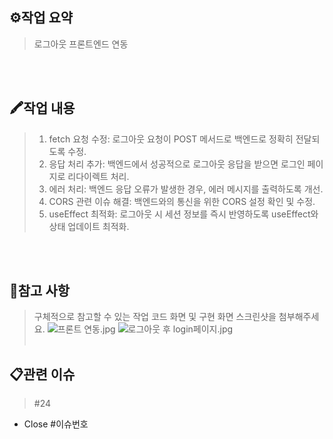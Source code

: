 ## ⚙작업 요약
> 로그아웃 프론트엔드 연동

<br><br>

## 🖍작업 내용
> 1. fetch 요청 수정: 로그아웃 요청이 POST 메서드로 백엔드로 정확히 전달되도록 수정.
> 2. 응답 처리 추가: 백엔드에서 성공적으로 로그아웃 응답을 받으면 로그인 페이지로 리다이렉트 처리.
> 3. 에러 처리: 백엔드 응답 오류가 발생한 경우, 에러 메시지를 출력하도록 개선.
> 4. CORS 관련 이슈 해결: 백엔드와의 통신을 위한 CORS 설정 확인 및 수정.
> 5. useEffect 최적화: 로그아웃 시 세션 정보를 즉시 반영하도록 useEffect와 상태 업데이트 최적화.

<br><br>
## 🧾참고 사항
> 구체적으로 참고할 수 있는 작업 코드 화면 및 구현 화면 스크린샷을 첨부해주세요.
![프론트 연동.jpg](..%2F..%2F..%2F..%2FDownloads%2F%ED%94%84%EB%A1%A0%ED%8A%B8%20%EC%97%B0%EB%8F%99.jpg)
![로그아웃 후 login페이지.jpg](..%2F..%2F..%2F..%2FDownloads%2F%EB%A1%9C%EA%B7%B8%EC%95%84%EC%9B%83%20%ED%9B%84%20login%ED%8E%98%EC%9D%B4%EC%A7%80.jpg)
<br><br>

## 📋관련 이슈
> #24

- Close #이슈번호

<br><br>
